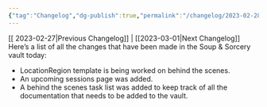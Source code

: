 ```yaml
---
{"tag":"Changelog","dg-publish":true,"permalink":"/changelog/2023-02-28/","dgPassFrontmatter":true}
---
```


[[ 2023-02-27\|Previous Changelog]] | [[2023-03-01\|Next Changelog]]
Here’s a list of all the changes that have been made in the Soup & Sorcery vault today:
- LocationRegion template is being worked on behind the scenes.
- An upcoming sessions page was added.
- A behind the scenes task list was added to keep track of all the documentation that needs to be added to the vault.